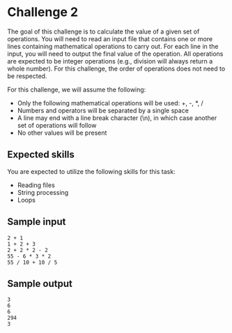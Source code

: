 # Challenge 2

The goal of this challenge is to calculate the value of a given set of operations. You will need to read an input file that contains one or more lines containing mathematical operations to carry out. For each line in the input, you will need to output the final value of the operation. All operations are expected to be integer operations (e.g., division will always return a whole number). For this challenge, the order of operations does not need to be respected.

For this challenge, we will assume the following:
- Only the following mathematical operations will be used: +, -, *, /
- Numbers and operators will be separated by a single space
- A line may end with a line break character (\n), in which case another set of operations will follow
- No other values will be present

## Expected skills

You are expected to utilize the following skills for this task:
- Reading files
- String processing
- Loops

## Sample input

```
2 + 1
1 + 2 + 3
2 + 2 * 2 - 2
55 - 6 * 3 * 2
55 / 10 + 10 / 5
```

## Sample output

```
3
6
6
294
3
```
